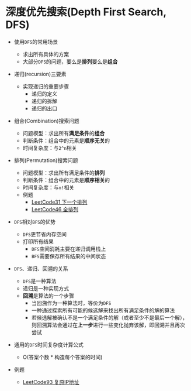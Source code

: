 # 深度优先搜索(Depth First Search, DFS)
* 使用`DFS`的常用场景
  * 求出所有具体的方案
  * 大部分`DFS`的问题，要么是**排列**要么是**组合**
* 递归(recursion)三要素
  * 实现递归的重要步骤
    * 递归的定义
    * 递归的拆解
    * 递归的出口
* 组合(Combination)搜索问题
  * 问题模型：求出所有**满足条件**的**组合**
  * 判断条件：组合中的元素是**顺序无关**的
  * 时间复杂度：与`2^n`相关
* 排列(Permutation)搜索问题
  * 问题模型：求出所有满足条件的**排列**
  * 判断条件：组合中的元素是**顺序相关**的
  * 时间复杂度：与`n!`相关
  * 例题
    * [LeetCode31 下一个排列](https://leetcode.cn/problems/next-permutation/)
    * [LeetCode46 全排列](https://leetcode.cn/problems/permutations/)
* `DFS`相对`BFS`的优势
  * `DFS`更节省内存空间
  * 打印所有结果
    * `DFS`空间消耗主要在递归调用栈上
    * `BFS`需要保存所有结果的中间状态
* `DFS`、递归、回溯的关系
  * `DFS`是一种算法
  * 递归是一种实现方式
  * **回溯**是算法的一个步骤
    * 当回溯作为一种算法时，等价为`DFS`
    * 一种通过探索所有可能的候选解来找出所有满足条件的解的算法
    * 若候选解被确认不是一个满足条件的解（或者至少不是最后一个解），则回溯算法会通过在**上一步**进行一些变化抛弃该解，即回溯并且再次尝试
* 通用的`DFS`时间复杂度计算公式
  * O(答案个数 * 构造每个答案的时间)

* 例题
  * [LeetCode93 复原IP地址](https://leetcode.cn/problems/restore-ip-addresses/)

